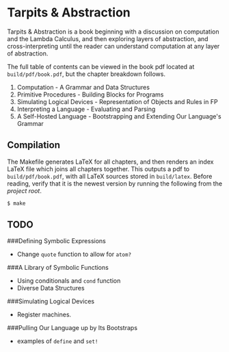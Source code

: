 Tarpits & Abstraction
=====================
Tarpits & Abstraction is a book beginning with a discussion on computation and
the Lambda Calculus, and then exploring layers of abstraction, and 
cross-interpreting until the reader can understand computation
at any layer of abstraction.

The full table of contents can be viewed in the book pdf located at 
`build/pdf/book.pdf`, but the chapter breakdown follows.

1. Computation - A Grammar and Data Structures
2. Primitive Procedures - Building Blocks for Programs
3. Simulating Logical Devices - Representation of Objects and Rules in FP
4. Interpreting a Language - Evaluating and Parsing
5. A Self-Hosted Language - Bootstrapping and Extending Our Language's Grammar

Compilation
-----------

The Makefile generates LaTeX for all chapters, and then renders an index LaTeX
file which joins all chapters together. This outputs a pdf to
`build/pdf/book.pdf`, with all LaTeX sources stored in `build/latex`.  Before
reading, verify that it is the newest version by running the following from the
*project root*.

```sh
$ make
```

TODO
----
###Defining Symbolic Expressions
- Change `quote` function to allow for `atom?`

###A Library of Symbolic Functions
- Using conditionals and `cond` function
- Diverse Data Structures

###Simulating Logical Devices
- Register machines.

###Pulling Our Language up by Its Bootstraps
- examples of `define` and `set!`
